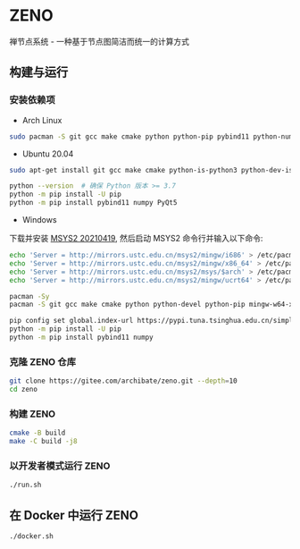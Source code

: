 # ZENO

禅节点系统 - 一种基于节点图简洁而统一的计算方式


## 构建与运行

### 安装依赖项

- Arch Linux
```bash
sudo pacman -S git gcc make cmake python python-pip pybind11 python-numpy python-pyqt5 qt5-base libglvnd mesa
```

- Ubuntu 20.04
```bash
sudo apt-get install git gcc make cmake python-is-python3 python-dev-is-python3 python3-pip libqt5core5a qt5dxcb-plugin libglvnd-dev libglapi-mesa libosmesa6

python --version  # 确保 Python 版本 >= 3.7
python -m pip install -U pip
python -m pip install pybind11 numpy PyQt5
```

- Windows

下载并安装 [MSYS2 20210419](https://mirrors.tuna.tsinghua.edu.cn/msys2/distrib/x86_64/msys2-x86_64-20210419.exe), 然后启动 MSYS2 命令行并输入以下命令:

```bash
echo 'Server = http://mirrors.ustc.edu.cn/msys2/mingw/i686' > /etc/pacman.d/mirrorlist.mingw32
echo 'Server = http://mirrors.ustc.edu.cn/msys2/mingw/x86_64' > /etc/pacman.d/mirrorlist.mingw64
echo 'Server = http://mirrors.ustc.edu.cn/msys2/msys/$arch' > /etc/pacman.d/mirrorlist.msys
echo 'Server = http://mirrors.ustc.edu.cn/msys2/mingw/ucrt64' > /etc/pacman.d/mirrorlist.ucrt64

pacman -Sy
pacman -S git gcc make cmake python python-devel python-pip mingw-w64-x86_64-mesa mingw-w64-x86_64-qt5 mingw-w64-x86_64-python-pyqt5

pip config set global.index-url https://pypi.tuna.tsinghua.edu.cn/simple
python -m pip install -U pip
python -m pip install pybind11 numpy
```


### 克隆 ZENO 仓库
```bash
git clone https://gitee.com/archibate/zeno.git --depth=10
cd zeno
```


### 构建 ZENO
```bash
cmake -B build
make -C build -j8
```


### 以开发者模式运行 ZENO
```bash
./run.sh
```


## 在 Docker 中运行 ZENO
```bash
./docker.sh
```
